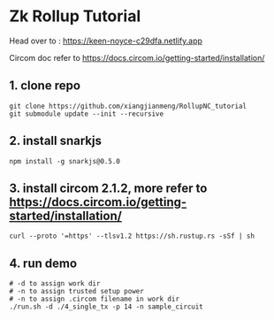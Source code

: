 # Zk Rollup Tutorial

Head over to : https://keen-noyce-c29dfa.netlify.app

Circom doc refer to https://docs.circom.io/getting-started/installation/

## 1. clone repo
```shell
git clone https://github.com/xiangjianmeng/RollupNC_tutorial
git submodule update --init --recursive
```

## 2. install snarkjs
```shell
npm install -g snarkjs@0.5.0
```

## 3. install circom 2.1.2, more refer to https://docs.circom.io/getting-started/installation/
```shell
curl --proto '=https' --tlsv1.2 https://sh.rustup.rs -sSf | sh
```

## 4. run demo
```shell
# -d to assign work dir
# -n to assign trusted setup power
# -n to assign .circom filename in work dir
./run.sh -d ./4_single_tx -p 14 -n sample_circuit
```
